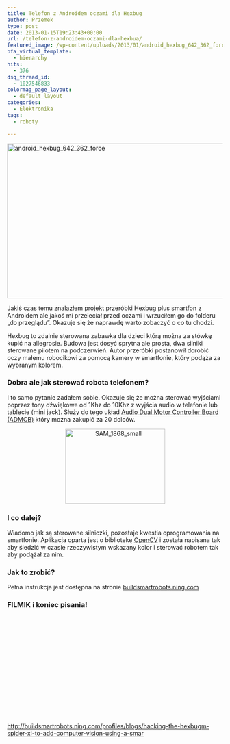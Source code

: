 ```yaml
---
title: Telefon z Androidem oczami dla Hexbug
author: Przemek
type: post
date: 2013-01-15T19:23:43+00:00
url: /telefon-z-androidem-oczami-dla-hexbua/
featured_image: /wp-content/uploads/2013/01/android_hexbug_642_362_force.jpg
bfa_virtual_template:
  - hierarchy
hits:
  - 376
dsq_thread_id:
  - 1027546833
colormag_page_layout:
  - default_layout
categories:
  - Elektronika
tags:
  - roboty

---
```

<a href="http://techfreak.pl/telefon-z-androidem-oczami-dla-hexbua/android_hexbug_642_362_force/" rel="attachment wp-att-1870"><img class="aligncenter size-full wp-image-1870" src="http://techfreak.pl/wp-content/uploads/2013/01/android_hexbug_642_362_force.jpg" alt="android_hexbug_642_362_force" width="642" height="362" /></a>

Jakiś czas temu znalazłem projekt przeróbki Hexbug plus smartfon z Androidem ale jakoś mi przeleciał przed oczami i wrzuciłem go do folderu &#8222;do przeglądu&#8221;. Okazuje się że naprawdę warto zobaczyć o co tu chodzi.

<!--more-->

Hexbug to zdalnie sterowana zabawka dla dzieci którą można za stówkę kupić na allegrosie. Budowa jest dosyć sprytna ale prosta, dwa silniki sterowane pilotem na podczerwień. Autor przeróbki postanowił dorobić oczy małemu robocikowi za pomocą kamery w smartfonie, który podąża za wybranym kolorem.

### Dobra ale jak sterować robota telefonem?

I to samo pytanie zadałem sobie. Okazuje się że można sterować wyjściami poprzez tony dźwiękowe od 1Khz do 10Khz z wyjścia audio w telefonie lub tablecie (mini jack). Służy do tego układ <a href="http://buildsmartrobots.ning.com/" target="_blank" rel="noopener">Audio Dual Motor Controller Board (ADMCB)</a> który można zakupić za 20 dolców.

<p style="text-align: center;">
  <a href="http://techfreak.pl/telefon-z-androidem-oczami-dla-hexbua/sam_1868_small/" rel="attachment wp-att-1877"><img class="aligncenter wp-image-1877" src="http://techfreak.pl/wp-content/uploads/2013/01/SAM_1868_small.jpg" alt="SAM_1868_small" width="233" height="175" /></a>
</p>

### I co dalej?

Wiadomo jak są sterowane silniczki, pozostaje kwestia oprogramowania na smartfonie. Aplikacja oparta jest o bibliotekę <a href="http://pl.wikipedia.org/wiki/OpenCV" target="_blank" rel="noopener">OpenCV</a> i została napisana tak aby śledzić w czasie rzeczywistym wskazany kolor i sterować robotem tak aby podążał za nim.

### Jak to zrobić?

Pełna instrukcja jest dostępna na stronie <a href="http://buildsmartrobots.ning.com/profiles/blogs/hacking-the-hexbugm-spider-xl-to-add-computer-vision-using-a-smar" target="_blank" rel="noopener">buildsmartrobots.ning.com</a>

### FILMIK i koniec pisania!



&nbsp;

&nbsp;

&nbsp;

&nbsp;

&nbsp;

&nbsp;

&nbsp;

&nbsp;

<http://buildsmartrobots.ning.com/profiles/blogs/hacking-the-hexbugm-spider-xl-to-add-computer-vision-using-a-smar>